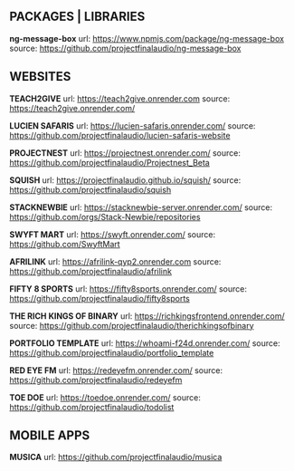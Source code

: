 ## PACKAGES | LIBRARIES
**ng-message-box**
url: https://www.npmjs.com/package/ng-message-box
source: https://github.com/projectfinalaudio/ng-message-box

## WEBSITES 
**TEACH2GIVE**
url: https://teach2give.onrender.com
source: https://teach2give.onrender.com/

**LUCIEN SAFARIS**
url: https://lucien-safaris.onrender.com/
source: https://github.com/projectfinalaudio/lucien-safaris-website

**PROJECTNEST**
url: https://projectnest.onrender.com/
source: https://github.com/projectfinalaudio/Projectnest_Beta

**SQUISH**
url: https://projectfinalaudio.github.io/squish/
source: https://github.com/projectfinalaudio/squish

**STACKNEWBIE**
url: https://stacknewbie-server.onrender.com/
source: https://github.com/orgs/Stack-Newbie/repositories

**SWYFT MART**
url: https://swyft.onrender.com/
source: https://github.com/SwyftMart

**AFRILINK**
url: https://afrilink-qyp2.onrender.com
source: https://github.com/projectfinalaudio/afrilink

**FIFTY 8 SPORTS**
url: https://fifty8sports.onrender.com/
source: https://github.com/projectfinalaudio/fifty8sports

**THE RICH KINGS OF BINARY**
url: https://richkingsfrontend.onrender.com/
source: https://github.com/projectfinalaudio/therichkingsofbinary

**PORTFOLIO TEMPLATE**
url: https://whoami-f24d.onrender.com/
source: https://github.com/projectfinalaudio/portfolio_template

**RED EYE FM**
url: https://redeyefm.onrender.com/
source: https://github.com/projectfinalaudio/redeyefm

**TOE DOE**
url: https://toedoe.onrender.com/
source: https://github.com/projectfinalaudio/todolist


## MOBILE APPS 
**MUSICA**
url: https://github.com/projectfinalaudio/musica
